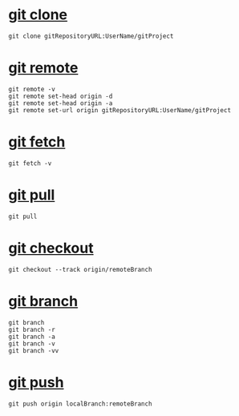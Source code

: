 # [git clone](01_git_clone.md)
```
git clone gitRepositoryURL:UserName/gitProject
```

# [git remote](02_git_remote.md)
```
git remote -v
git remote set-head origin -d
git remote set-head origin -a
git remote set-url origin gitRepositoryURL:UserName/gitProject
```

# [git fetch](03_git_fetch.md)
```
git fetch -v
```

# [git pull](04_git_pull.md)
```
git pull
```

# [git checkout](05_git_checkout.md)
```
git checkout --track origin/remoteBranch
```

# [git branch](06_git_branch.md)
```
git branch
git branch -r
git branch -a
git branch -v
git branch -vv
```

# [git push](07_git_push.md)
```
git push origin localBranch:remoteBranch
```
